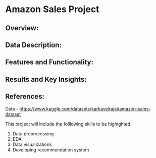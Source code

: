 # Amazon Sales Project

## Overview:

## Data Description:

## Features and Functionality:

## Results and Key Insights:

## References:
Data - https://www.kaggle.com/datasets/karkavelrajaj/amazon-sales-dataset

This project will include the folllowing skills to be highighted.
1. Data preprocessing
2. EDA
3. Data visualizations
4. Developing recommendation system
